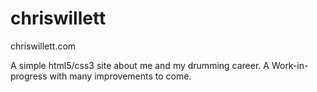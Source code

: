 # chriswillett
chriswillett.com

A simple html5/css3 site about me and my drumming career.
A Work-in-progress with many improvements to come. 
